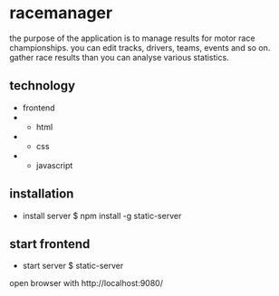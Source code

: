 # racemanager

the purpose of the application is to manage results for motor race championships.
you can edit tracks, drivers, teams, events and so on.
gather race results than you can analyse various statistics.

## technology

- frontend
- - html
- - css
- - javascript

## installation

- install server
$ npm install -g static-server

## start frontend

- start server
$ static-server

open browser with http://localhost:9080/
